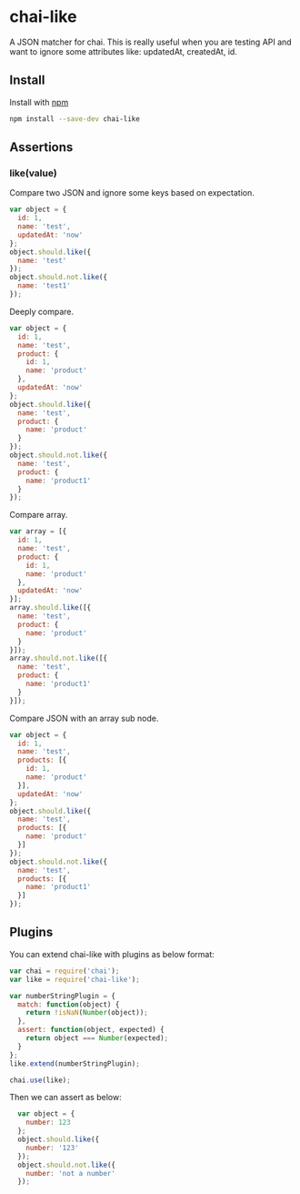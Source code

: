 # chai-like

A JSON matcher for chai.
This is really useful when you are testing API and want to ignore some attributes like:
 updatedAt, createdAt, id.

##  Install

Install with [npm](https://www.npmjs.com/package/co-wechat-parser)

```bash
npm install --save-dev chai-like
```

## Assertions

### like(value)

Compare two JSON and ignore some keys based on expectation.

```js
var object = {
  id: 1,
  name: 'test',
  updatedAt: 'now'
};
object.should.like({
  name: 'test'
});
object.should.not.like({
  name: 'test1'
});
```

Deeply compare.

```js
var object = {
  id: 1,
  name: 'test',
  product: {
    id: 1,
    name: 'product'
  },
  updatedAt: 'now'
};
object.should.like({
  name: 'test',
  product: {
    name: 'product'
  }
});
object.should.not.like({
  name: 'test',
  product: {
    name: 'product1'
  }
});
```

Compare array.

```js
var array = [{
  id: 1,
  name: 'test',
  product: {
    id: 1,
    name: 'product'
  },
  updatedAt: 'now'
}];
array.should.like([{
  name: 'test',
  product: {
    name: 'product'
  }
}]);
array.should.not.like([{
  name: 'test',
  product: {
    name: 'product1'
  }
}]);
```

Compare JSON with an array sub node.

```js
var object = {
  id: 1,
  name: 'test',
  products: [{
    id: 1,
    name: 'product'
  }],
  updatedAt: 'now'
};
object.should.like({
  name: 'test',
  products: [{
    name: 'product'
  }]
});
object.should.not.like({
  name: 'test',
  products: [{
    name: 'product1'
  }]
});
```

## Plugins

You can extend chai-like with plugins as below format:

```js
var chai = require('chai');
var like = require('chai-like');

var numberStringPlugin = {
  match: function(object) {
    return !isNaN(Number(object));
  },
  assert: function(object, expected) {
    return object === Number(expected);
  }
};
like.extend(numberStringPlugin);

chai.use(like);
```

Then we can assert as below:

```js
  var object = {
    number: 123
  };
  object.should.like({
    number: '123'
  });
  object.should.not.like({
    number: 'not a number'
  });
```